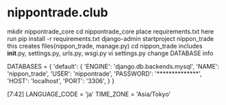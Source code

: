 # nippontrade.club

mkdir nippontrade_core
cd nippontrade_core
       place requirements.txt here
       run pip install -r requirements.txt
django-admin startproject nippon_trade
       this creates files(nippon_trade, manage.py)
cd nippon_trade
       includes __init__.py, settings.py, urls.py, wsgi.py
vi settings.py
       change DATABASE info

DATABASES = {
    'default': {
        'ENGINE': 'django.db.backends.mysql',
        'NAME': 'nippon_trade',
        'USER': 'nippontrade',
        'PASSWORD': '**************',
        'HOST': 'localhost',
        'PORT': '3306',
    }
}

[7:42] 
LANGUAGE_CODE = 'ja'
TIME_ZONE = 'Asia/Tokyo'



